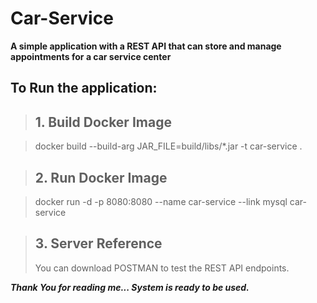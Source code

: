 # Car-Service
**A simple application with a REST API that can store and manage appointments for a car service center**

## To Run the application:

> ## 1. Build Docker Image
  
  > docker build --build-arg JAR_FILE=build/libs/\*.jar -t car-service .

> ## 2. Run Docker Image

 > docker run -d -p 8080:8080 --name car-service --link mysql car-service

> ## 3. Server Reference
  > You can download POSTMAN to test the REST API endpoints.


***Thank You for reading me... System is ready to be used.***
